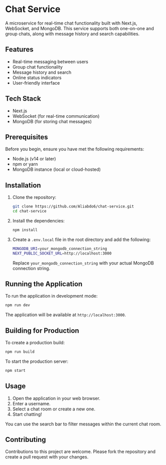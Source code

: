 
# Chat Service

A microservice for real-time chat functionality built with Next.js, WebSocket, and MongoDB. This service supports both one-on-one and group chats, along with message history and search capabilities.

## Features

- Real-time messaging between users
- Group chat functionality
- Message history and search
- Online status indicators
- User-friendly interface

## Tech Stack

- Next.js
- WebSocket (for real-time communication)
- MongoDB (for storing chat messages)

## Prerequisites

Before you begin, ensure you have met the following requirements:

- Node.js (v14 or later)
- npm or yarn
- MongoDB instance (local or cloud-hosted)

## Installation

1. Clone the repository:
   ```bash
   git clone https://github.com/Aliabdo6/chat-service.git
   cd chat-service
   ```

2. Install the dependencies:
   ```bash
   npm install
   ```

3. Create a `.env.local` file in the root directory and add the following:
   ```bash
   MONGODB_URI=your_mongodb_connection_string
   NEXT_PUBLIC_SOCKET_URL=http://localhost:3000
   ```
   Replace `your_mongodb_connection_string` with your actual MongoDB connection string.

## Running the Application

To run the application in development mode:

```bash
npm run dev
```

The application will be available at `http://localhost:3000`.

## Building for Production

To create a production build:

```bash
npm run build
```

To start the production server:

```bash
npm start
```

## Usage

1. Open the application in your web browser.
2. Enter a username.
3. Select a chat room or create a new one.
4. Start chatting!

You can use the search bar to filter messages within the current chat room.

## Contributing

Contributions to this project are welcome. Please fork the repository and create a pull request with your changes.

